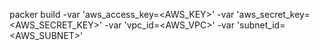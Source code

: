 packer build -var 'aws_access_key=<AWS_KEY>' -var 'aws_secret_key=<AWS_SECRET_KEY>' -var 'vpc_id=<AWS_VPC>' -var 'subnet_id=<AWS_SUBNET>' <json file>

